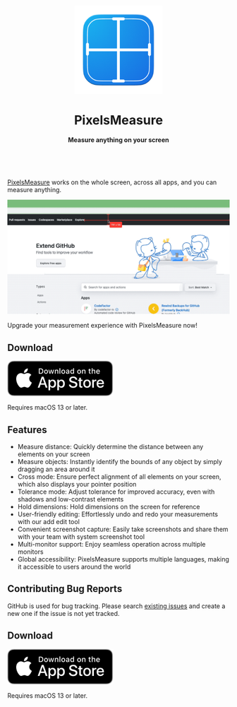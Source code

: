 <div align="center">
	<a href="https://apps.apple.com/app/pixelsmeasure/id1638740542">
		<img src="assets/images/PixelsMeasure.png" width="200" height="200">
	</a>
	<h1>PixelsMeasure</h1>
	<p>
		<b>Measure anything on your screen</b>
	</p>
	<br>
	<br>
	<br>
</div>

[PixelsMeasure](https://apps.apple.com/app/pixelsmeasure/id1638740542) works on the whole screen, across all apps, and you can measure anything.

![PixelsMeasure](assets/images/PixelsMeasure.gif)

Upgrade your measurement experience with PixelsMeasure now!

## Download

[![Download on the App Store](assets/images/download-on-app-store-badge.svg)](https://apps.apple.com/us/app/pixelsmeasure/id1638740542)

Requires macOS 13 or later.

## Features

* Measure distance: Quickly determine the distance between any elements on your screen
* Measure objects: Instantly identify the bounds of any object by simply dragging an area around it
* Cross mode: Ensure perfect alignment of all elements on your screen, which also displays your pointer position
* Tolerance mode: Adjust tolerance for improved accuracy, even with shadows and low-contrast elements
* Hold dimensions: Hold dimensions on the screen for reference
* User-friendly editing: Effortlessly undo and redo your measurements with our add edit tool
* Convenient screenshot capture: Easily take screenshots and share them with your team with system screenshot tool
* Multi-monitor support: Enjoy seamless operation across multiple monitors
* Global accessibility: PixelsMeasure supports multiple languages, making it accessible to users around the world

## Contributing Bug Reports

GitHub is used for bug tracking. Please search [existing issues](https://github.com/zddhub/PixelsMeasure/issues) and create a new one if the issue is not yet tracked.

## Download

[![Download on the App Store](assets/images/download-on-app-store-badge.svg)](https://apps.apple.com/us/app/pixelsmeasure/id1638740542)

Requires macOS 13 or later.